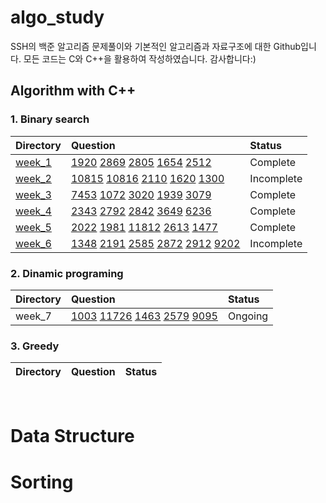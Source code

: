 # algo_study
SSH의 백준 알고리즘 문제풀이와 기본적인 알고리즘과 자료구조에 대한 Github입니다.
모든 코드는 C와 C++을 활용하여 작성하였습니다. 감사합니다:)
## Algorithm with C++


### 1. Binary search


|Directory|Question|Status|
|:---|:---|:---|
|[week_1](/week_1)|[1920](/week_1/day_1.cpp) [2869](week_1/day_2.cpp) [2805](week_1/day_3.cpp) [1654](week_1/day_4.cpp) [2512](week_1/day_5.cpp)|Complete|
|[week_2](/week_2)|[10815](/week_2/day_1.cpp) [10816](/week_2/day_2.cpp) [2110](/week_2/day_3.cpp) [1620](/week_2/day_4.cpp) [1300](/week_2/day_5.cpp) |Incomplete|
|[week_3](/week_3)|[7453](/week_3/day_1.cpp) [1072](/week_3/day_2.cpp) [3020](/week_3/day_3.cpp) [1939](/week_3/day_4.cpp) [3079](/week_3/day_5.cpp) |Complete|
|[week_4](/week_4)|[2343](/week_4/day_1.cpp) [2792](/week_4/day_2.cpp) [2842](/week_4/day_3.cpp) [3649](/week_4/day_4.cpp) [6236](/week_4/day_5.cpp) |Complete|
|[week_5](/week_5)|[2022](/week_5/day_1.cpp) [1981](/week_5/day_2.cpp) [11812](/week_5/day_3.cpp) [2613](/week_5/day_4.cpp) [1477](/week_5/day_5.cpp) |Complete|
|[week_6](/week_6)|[1348](/week_6/day_1.cpp) [2191](/week_6/day_2.cpp) [2585](/week_6/day_3.cpp) [2872](/week_6/day_4.cpp) [2912](/week_6/day_5.cpp) [9202](/week_6/day_6.cpp) |Incomplete|

### 2. Dinamic programing

|Directory|Question|Status|
|:---|:---|:---|
|week_7|[1003](/week_7/day_1.cpp) [11726](/week_7/day_2.cpp) [1463](/week_7/day_3.cpp) [2579](/week_7/day_4.cpp) [9095](/week_7/day_5.cpp) |Ongoing|

### 3. Greedy
|Directory|Question|Status|
|:---|:---|:---|

<br>

# Data Structure


# Sorting
